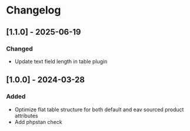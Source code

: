 # Changelog
## [1.1.0] - 2025-06-19
### Changed
* Update text field length in table plugin
## [1.0.0] - 2024-03-28
### Added
* Optimize flat table structure for both default and eav sourced product attributes
* Add phpstan check
